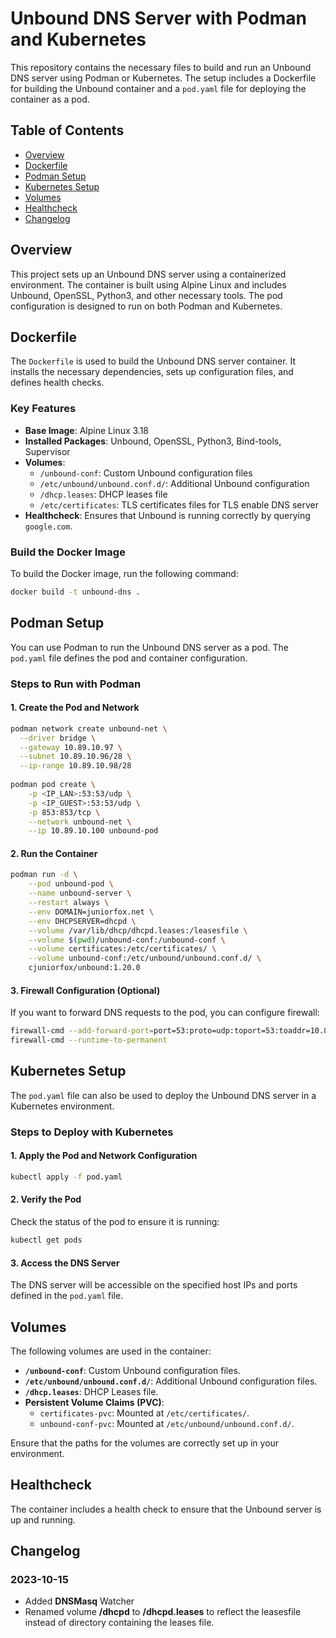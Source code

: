 # Unbound DNS Server with Podman and Kubernetes

This repository contains the necessary files to build and run an Unbound DNS server using Podman or Kubernetes. The setup includes a Dockerfile for building the Unbound container and a `pod.yaml` file for deploying the container as a pod.

## Table of Contents

- [Overview](#overview)
- [Dockerfile](#dockerfile)
- [Podman Setup](#podman-setup)
- [Kubernetes Setup](#kubernetes-setup)
- [Volumes](#volumes)
- [Healthcheck](#healthcheck)
- [Changelog](#changelog)

## Overview

This project sets up an Unbound DNS server using a containerized environment. The container is built using Alpine Linux and includes Unbound, OpenSSL, Python3, and other necessary tools. The pod configuration is designed to run on both Podman and Kubernetes.

## Dockerfile

The `Dockerfile` is used to build the Unbound DNS server container. It installs the necessary dependencies, sets up configuration files, and defines health checks.

### Key Features

- **Base Image**: Alpine Linux 3.18
- **Installed Packages**: Unbound, OpenSSL, Python3, Bind-tools, Supervisor
- **Volumes**:
  - `/unbound-conf`: Custom Unbound configuration files
  - `/etc/unbound/unbound.conf.d/`: Additional Unbound configuration
  - `/dhcp.leases`: DHCP leases file
  - `/etc/certificates`: TLS certificates files for TLS enable DNS server
- **Healthcheck**: Ensures that Unbound is running correctly by querying `google.com`.

### Build the Docker Image

To build the Docker image, run the following command:

```sh
docker build -t unbound-dns . 
```

## Podman Setup

You can use Podman to run the Unbound DNS server as a pod. The `pod.yaml` file defines the pod and container configuration.

### Steps to Run with Podman

#### 1. **Create the Pod and Network**

```sh
podman network create unbound-net \
  --driver bridge \
  --gateway 10.89.10.97 \
  --subnet 10.89.10.96/28 \
  --ip-range 10.89.10.98/28 
  
podman pod create \
    -p <IP_LAN>:53:53/udp \
    -p <IP_GUEST>:53:53/udp \
    -p 853:853/tcp \
    --network unbound-net \
    --ip 10.89.10.100 unbound-pod 
```

#### 2. **Run the Container**

```sh
podman run -d \
    --pod unbound-pod \
    --name unbound-server \
    --restart always \
    --env DOMAIN=juniorfox.net \
    --env DHCPSERVER=dhcpd \
    --volume /var/lib/dhcp/dhcpd.leases:/leasesfile \
    --volume $(pwd)/unbound-conf:/unbound-conf \
    --volume certificates:/etc/certificates/ \
    --volume unbound-conf:/etc/unbound/unbound.conf.d/ \
    cjuniorfox/unbound:1.20.0 
```

#### 3. **Firewall Configuration** (Optional)

If you want to forward DNS requests to the pod, you can configure firewall:

```sh
firewall-cmd --add-forward-port=port=53:proto=udp:toport=53:toaddr=10.89.10.100 --zone=internal 
firewall-cmd --runtime-to-permanent 
```

## Kubernetes Setup

The `pod.yaml` file can also be used to deploy the Unbound DNS server in a Kubernetes environment.

### Steps to Deploy with Kubernetes

#### 1. **Apply the Pod and Network Configuration**

```sh
kubectl apply -f pod.yaml 
```

#### 2. **Verify the Pod**

Check the status of the pod to ensure it is running:

```sh
kubectl get pods 
```

#### 3. **Access the DNS Server**

The DNS server will be accessible on the specified host IPs and ports defined in the `pod.yaml` file.

## Volumes

The following volumes are used in the container:

- **`/unbound-conf`**: Custom Unbound configuration files.
- **`/etc/unbound/unbound.conf.d/`**: Additional Unbound configuration files.
- **`/dhcp.leases`**: DHCP Leases file.
- **Persistent Volume Claims (PVC)**:
  - `certificates-pvc`: Mounted at `/etc/certificates/`.
  - `unbound-conf-pvc`: Mounted at `/etc/unbound/unbound.conf.d/`.

Ensure that the paths for the volumes are correctly set up in your environment.

## Healthcheck

The container includes a health check to ensure that the Unbound server is up and running.

## Changelog

### 2023-10-15

- Added **DNSMasq** Watcher
- Renamed volume **/dhcpd** to **/dhcpd.leases** to reflect the leasesfile instead of directory containing the leases file.
